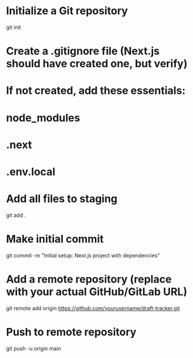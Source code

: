 # Initialize a Git repository
git init

# Create a .gitignore file (Next.js should have created one, but verify)
# If not created, add these essentials:
# node_modules
# .next
# .env.local

# Add all files to staging
git add .

# Make initial commit
git commit -m "Initial setup: Next.js project with dependencies"

# Add a remote repository (replace with your actual GitHub/GitLab URL)
git remote add origin https://github.com/yourusername/draft-tracker.git

# Push to remote repository
git push -u origin main